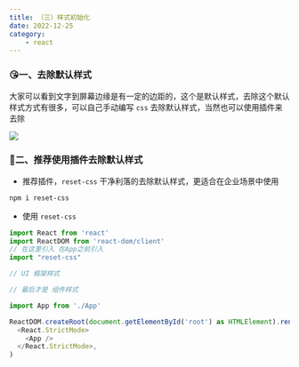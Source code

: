 ```yaml
---
title: （三）样式初始化
date: 2022-12-25
category:
    - react
---
```


### 😘一、去除默认样式
大家可以看到文字到屏幕边缘是有一定的边距的，这个是默认样式，去除这个默认样式方式有很多，可以自己手动编写 `css` 去除默认样式，当然也可以使用插件来去除

![](https://image.zswei.xyz/img/202212251753538.png)

### 🥯二、推荐使用插件去除默认样式
- 推荐插件，`reset-css` 干净利落的去除默认样式，更适合在企业场景中使用
```sh
npm i reset-css
```
- 使用 `reset-css`
```ts
import React from 'react'
import ReactDOM from 'react-dom/client'
// 在这里引入 在App之前引入
import "reset-css"

// UI 框架样式

// 最后才是 组件样式

import App from './App'

ReactDOM.createRoot(document.getElementById('root') as HTMLElement).render(
  <React.StrictMode>
    <App />
  </React.StrictMode>,
)

```